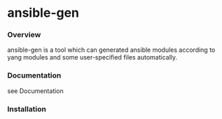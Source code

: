 # **ansible-gen**

### **Overview**
ansible-gen is a tool which can generated ansible modules according to yang modules and some user-specified files automatically.

### **Documentation**
see Documentation

### **Installation**
